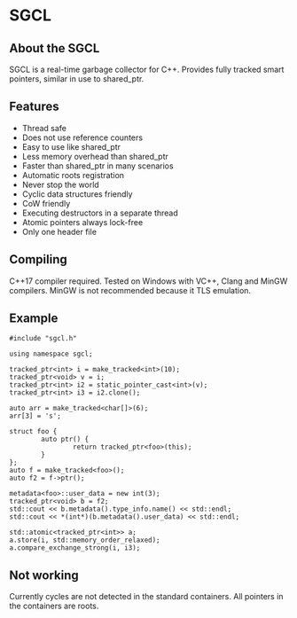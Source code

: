 # SGCL
## About the SGCL
SGCL is a real-time garbage collector for C++. Provides fully tracked smart pointers, similar in use to shared_ptr.
## Features
- Thread safe
- Does not use reference counters
- Easy to use like shared_ptr
- Less memory overhead than shared_ptr
- Faster than shared_ptr in many scenarios
- Automatic roots registration
- Never stop the world
- Cyclic data structures friendly
- CoW friendly
- Executing destructors in a separate thread
- Atomic pointers always lock-free
- Only one header file

## Compiling
C++17 compiler required. Tested on Windows with VC++, Clang and MinGW compilers. MinGW is not recommended because it TLS emulation.
## Example
```
#include "sgcl.h"

using namespace sgcl;

tracked_ptr<int> i = make_tracked<int>(10);
tracked_ptr<void> v = i;
tracked_ptr<int> i2 = static_pointer_cast<int>(v);
tracked_ptr<int> i3 = i2.clone();

auto arr = make_tracked<char[]>(6);
arr[3] = 's';

struct foo {
        auto ptr() {
                return tracked_ptr<foo>(this);
        }
};
auto f = make_tracked<foo>();
auto f2 = f->ptr();

metadata<foo>::user_data = new int(3);
tracked_ptr<void> b = f2;
std::cout << b.metadata().type_info.name() << std::endl;
std::cout << *(int*)(b.metadata().user_data) << std::endl;

std::atomic<tracked_ptr<int>> a;
a.store(i, std::memory_order_relaxed);
a.compare_exchange_strong(i, i3);
```
## Not working
Currently cycles are not detected in the standard containers. All pointers in the containers are roots.
